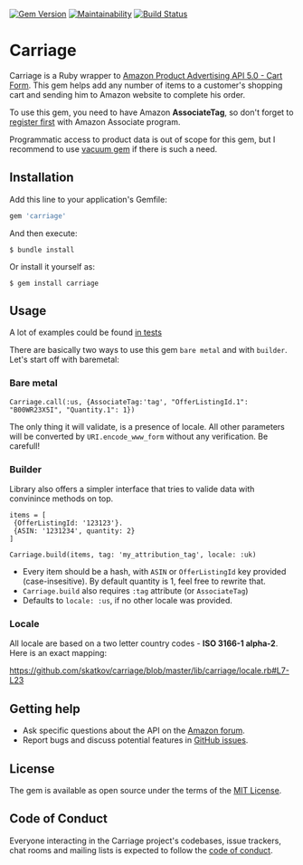 [![Gem Version](https://badge.fury.io/rb/carriage.svg)](https://badge.fury.io/rb/carriage)
[![Maintainability](https://api.codeclimate.com/v1/badges/79ddcbeb02fe9447cd0d/maintainability)](https://codeclimate.com/github/skatkov/carriage/maintainability)
[![Build Status](https://travis-ci.org/skatkov/carriage.svg?branch=master)](https://travis-ci.org/skatkov/carriage)

# Carriage
Carriage is a Ruby wrapper to [Amazon Product Advertising API 5.0 - Cart Form](https://webservices.amazon.com/paapi5/documentation/add-to-cart-form.html). This gem helps add any number of items to a customer's shopping cart and sending him to Amazon website to complete his order. 

To use this gem, you need to have Amazon **AssociateTag**, so don't forget to [register first](https://webservices.amazon.com/paapi5/documentation/register-for-pa-api.html) with Amazon Associate program.

Programmatic access to product data is out of scope for this gem, but I recommend to use [vacuum gem](https://github.com/hakanensari/vacuum) if there is such a need.

## Installation

Add this line to your application's Gemfile:

```ruby
gem 'carriage'
```

And then execute:

    $ bundle install

Or install it yourself as:

    $ gem install carriage

## Usage

A lot of examples could be found [in tests](https://github.com/skatkov/carriage/blob/master/test/carriage_test.rb)

There are basically two ways to use this gem `bare metal` and with `builder`. Let's start off with baremetal:

### Bare metal
```
Carriage.call(:us, {AssociateTag:'tag', "OfferListingId.1": "B00WR23X5I", "Quantity.1": 1})
```
The only thing it will validate, is a presence of locale. All other parameters will be converted by `URI.encode_www_form` without any verification. Be carefull!

### Builder
Library also offers a simpler interface that tries to valide data with convinince methods on top.

```
items = [
 {OfferListingId: '123123'}.
 {ASIN: '1231234', quantity: 2}
]

Carriage.build(items, tag: 'my_attribution_tag', locale: :uk)
```

* Every item should be a hash, with `ASIN` or `OfferListingId` key provided (case-insesitive). By default quantity is 1, feel free to rewrite that. 
* `Carriage.build` also requires `:tag` attribute (or `AssociateTag`)
*  Defaults to `locale: :us`, if no other locale was provided.

### Locale
All locale are based on a two letter country codes - **ISO 3166-1 alpha-2**. Here is an exact mapping:

https://github.com/skatkov/carriage/blob/master/lib/carriage/locale.rb#L7-L23

## Getting help

* Ask specific questions about the API on the [Amazon forum](https://forums.aws.amazon.com/forum.jspa?forumID=9).
* Report bugs and discuss potential features in [GitHub issues](https://github.com/skatkov/carriage/issues).


## License

The gem is available as open source under the terms of the [MIT License](https://opensource.org/licenses/MIT).

## Code of Conduct

Everyone interacting in the Carriage project's codebases, issue trackers, chat rooms and mailing lists is expected to follow the [code of conduct](https://github.com/skatkov/carriage/blob/master/CODE_OF_CONDUCT.md).

